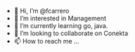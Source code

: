 - 👋 Hi, I’m @fcarrero
- 👀 I’m interested in Management
- 🌱 I’m currently learning go, java.
- 💞️ I’m looking to collaborate on Conekta
- 📫 How to reach me ...

<!---
fcarrero/fcarrero is a ✨ special ✨ repository because its `README.md` (this file) appears on your GitHub profile.
You can click the Preview link to take a look at your changes.
--->
